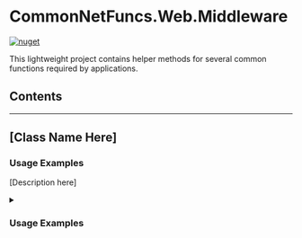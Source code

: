 # CommonNetFuncs.Web.Middleware

[![nuget](https://img.shields.io/nuget/dt/CommonNetFuncs.Web.Middleware)](https://www.nuget.org/packages/CommonNetFuncs.Web.Middleware/)

This lightweight project contains helper methods for several common functions required by applications.

## Contents

<!-- - [Class Name](#) -->

---

## [Class Name Here]

### Usage Examples

[Description here]

<details>
<summary><h3>Usage Examples</h3></summary>

#### [MethodNameHere]

```cs
//Code here
```

</details>
